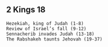## 2 Kings 18

```
Hezekiah, king of Judah (1-8)
Review of Israel’s fall (9-12)
Sennacherib invades Judah (13-18)
The Rabshakeh taunts Jehovah (19-37)
```

